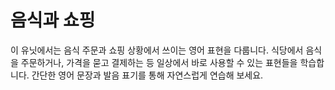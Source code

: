 # 음식과 쇼핑

이 유닛에서는 음식 주문과 쇼핑 상황에서 쓰이는 영어 표현을 다룹니다. 식당에서 음식을 주문하거나, 가격을 묻고 결제하는 등 일상에서 바로 사용할 수 있는 표현들을 학습합니다. 간단한 영어 문장과 발음 표기를 통해 자연스럽게 연습해 보세요.